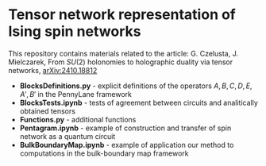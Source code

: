 # Tensor network representation of Ising spin networks

This repository contains materials related to the article: G. Czelusta, J. Mielczarek, From $SU(2)$ holonomies to holographic duality via tensor networks, [arXiv:2410.18812](https://arxiv.org/pdf/2410.18812)
- **BlocksDefinitions.py** - explicit definitions of the operators $A, B, C, D, E, A', B'$ in the PennyLane framework
- **BlocksTests.ipynb** - tests of agreement between circuits and analitically obtained tensors
- **Functions.py** - additional functions
- **Pentagram.ipynb** - example of construction and transfer of spin network as a quantum circuit
- **BulkBoundaryMap.ipynb** - example of application our method to computations in the bulk-boundary map framework